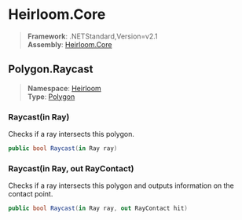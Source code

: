 # Heirloom.Core

> **Framework**: .NETStandard,Version=v2.1  
> **Assembly**: [Heirloom.Core][0]  

## Polygon.Raycast

> **Namespace**: [Heirloom][0]  
> **Type**: [Polygon][1]  

### Raycast(in Ray)

Checks if a ray intersects this polygon.

```cs
public bool Raycast(in Ray ray)
```

### Raycast(in Ray, out RayContact)

Checks if a ray intersects this polygon and outputs information on the contact point.

```cs
public bool Raycast(in Ray ray, out RayContact hit)
```

[0]: ../../../Heirloom.Core.md
[1]: ../Polygon.md
